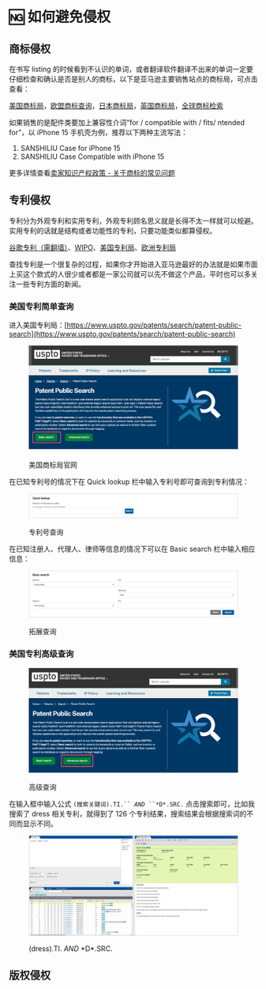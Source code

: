 # 🆖 如何避免侵权

## 商标侵权

在书写 listing 的时候看到不认识的单词，或者翻译软件翻译不出来的单词一定要仔细检查和确认是否是别人的商标，以下是亚马逊主要销售站点的商标局，可点击查看：

[美国商标局](http://tmsearch.uspto.gov/)，[欧盟商标查询](https://euipo.europa.eu/)，[日本商标局](http://www.jpo.go.jp/)，[英国商标局](http://www.ipo.gov.uk/)，[全球商标检索](https://www.trademarkia.com/)

如果销售的是配件类要加上兼容性介词“for / compatible with / fits/ ntended for”，以 iPhone 15 手机壳为例，推荐以下两种主流写法：

1. SANSHILIU Case for iPhone 15
2. SANSHILIU  Case Compatible with iPhone 15

更多详情查看[卖家知识产权政策 - 关于商标的常见问题](https://sellercentral.amazon.com/help/hub/reference/GZUQ6GBBXQVHQKF2)

## 专利侵权

专利分为外观专利和实用专利，外观专利顾名思义就是长得不太一样就可以规避。实用专利的话就是结构或者功能性的专利，只要功能类似都算侵权。

[谷歌专利（需翻墙）](https://patents.google.com/)、[WIPO](https://designdb.wipo.int/designdb/en/index.jsp)、[美国专利局](https://www.uspto.gov/patents/search/patent-public-search)、[欧洲专利局](https://www.epo.org/en/searching-for-patents)

查找专利是一个很复杂的过程，如果你才开始进入亚马逊最好的办法就是如果市面上买这个款式的人很少或者都是一家公司就可以先不做这个产品，平时也可以多关注一些专利方面的新闻。

### 美国专利简单查询

进入美国专利局：[https://www.uspto.gov/patents/search/patent-public-search](https://www.uspto.gov/patents/search/patent-public-search)

<figure><img src="../.gitbook/assets/1727755537781.jpg" alt=""><figcaption><p>美国商标局官网</p></figcaption></figure>

在已知专利号的情况下在 Quick lookup 栏中输入专利号即可查询到专利情况：

<figure><img src="../.gitbook/assets/image (43).png" alt=""><figcaption><p>专利号查询</p></figcaption></figure>

在已知注册人、代理人、律师等信息的情况下可以在 Basic search 栏中输入相应信息：

<figure><img src="../.gitbook/assets/image (44).png" alt=""><figcaption><p>拓展查询</p></figcaption></figure>

### 美国专利高级查询

<figure><img src="../.gitbook/assets/image (45).png" alt=""><figcaption><p>高级查询</p></figcaption></figure>

在输入框中输入公式 `(搜索关键词).TI.`` `_`AND`_` ``*D*.SRC.` 点击搜索即可，比如我搜索了 dress 相关专利，就得到了 126 个专利结果，搜索结果会根据搜索词的不同而显示不同。

<figure><img src="../.gitbook/assets/image (46).png" alt=""><figcaption><p>(dress).TI. <em>AND</em> *D*.SRC.</p></figcaption></figure>

## 版权侵权
